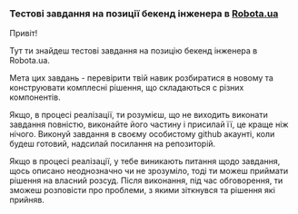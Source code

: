 ### Тестові завдання на позиції бекенд інженера в [Robota.ua](https://rabota.ua)

Привіт!

Тут ти знайдеш тестові завдання на позицію бекенд інженера в Robota.ua.

Мета цих завдань - перевірити твій навик розбиратися в новому та конструювати комплесні рішення, що складаються с різних компонентів.

Якщо, в процесі реалізації, ти розумієш, що не виходить виконати завдання повністю, виконайте його частину і присилай її, це краще ніж нічого.
Виконуй завдання в своєму особистому github акаунті, коли будеш готовий, надсилай посилання на репозиторій.

Якщо в процесі реалізації, у тебе виникають питання щодо завдання, щось описано неоднозначно чи не зрозуміло, тоді ти можеш приймати рішення на власний розсуд. Після виконання, під час обговорення, ти зможеш розповісти про проблеми, з якими зіткнувся та рішення які прийняв.
